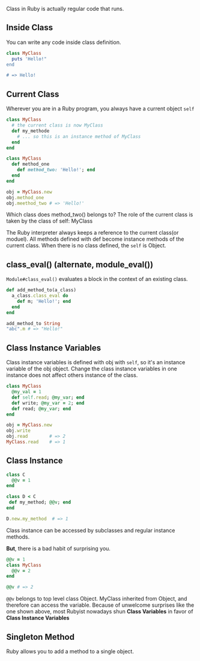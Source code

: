 Class in Ruby is actually regular code that runs.

## Inside Class

You can write any code inside class definition.

```ruby
class MyClass
  puts 'Hello!"
end

# => Hello!
```

## Current Class

Wherever you are in a Ruby program, you always have a current object `self`

```ruby
class MyClass
  # the current class is now MyClass
  def my_methode
    # ... so this is an instance method of MyClass
  end
end
```

```ruby
class MyClass
  def method_one
    def method_two: 'Hello!'; end
  end
end

obj = MyClass.new
obj.method_one 
obj.meethod_two # => 'Hello!'

```
Which class does method_two() belongs to?
The role of the current class is taken by the class of self: MyClass

The Ruby interpreter always keeps a reference to the current class(or moduel). 
All methods defined with def become instance methods of the current class.
When there is no class defined, the `self` is Object.


## class_eval() (alternate, module_eval())

`Module#class_eval()` evaluates a block in the context of an existing class.

```ruby
def add_method_to(a_class)
  a_class.class_eval do
    def m; 'Hello!'; end
  end
end

add_method_to String
"abc".m # => "Hello!"
```
## Class Instance Variables

Class instance variables is defined with obj with `self`, so it's an instance variable of the obj object.
Change the class instance variables in one instance does not affect others instance of the class.


```ruby
class MyClass
  @my_val = 1
  def self.read; @my_var; end
  def write; @my_var = 2; end
  def read; @my_var; end
end

obj = MyClass.new
obj.write
obj.read        # => 2
MyClass.read    # => 1
```

## Class Instance

```ruby
class C
  @@v = 1
end

class D < C
 def my_method; @@v; end 
end

D.new.my_method  # => 1
```
Class instance can be accessed by subclasses and regular instance methods.

**But**, there is a bad habit of surprising you.


```ruby
@@v = 1
class MyClass
  @@v = 2
end

@@v # => 2
```

`@@v` belongs to top level class Object. MyClass inherited from Object, and therefore can access the variable.
Because of unwelcome surprises like the one shown above, most Rubyist nowadays shun **Class Variables** in favor of **Class Instance Variables**

## Singleton Method

Ruby allows you to add a method to a single object.

```ruby
```

